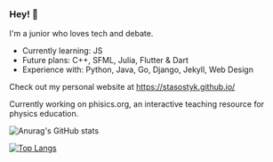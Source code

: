 ### Hey! 👾

I'm a junior who loves tech and debate. 

* Currently learning: JS
* Future plans: C++, SFML, Julia, Flutter & Dart
* Experience with: Python, Java, Go, Django, Jekyll, Web Design

Check out my personal website at https://stasostyk.github.io/

Currently working on phisics.org, an interactive teaching resource for physics education.

![Anurag's GitHub stats](https://github-readme-stats.vercel.app/api?username=stasostyk&show_icons=true&theme=react&count_private=true)

[![Top Langs](https://github-readme-stats.vercel.app/api/top-langs/?username=stasostyk&layout=compact&theme=react&langs_count=10)](https://github.com/anuraghazra/github-readme-stats)
